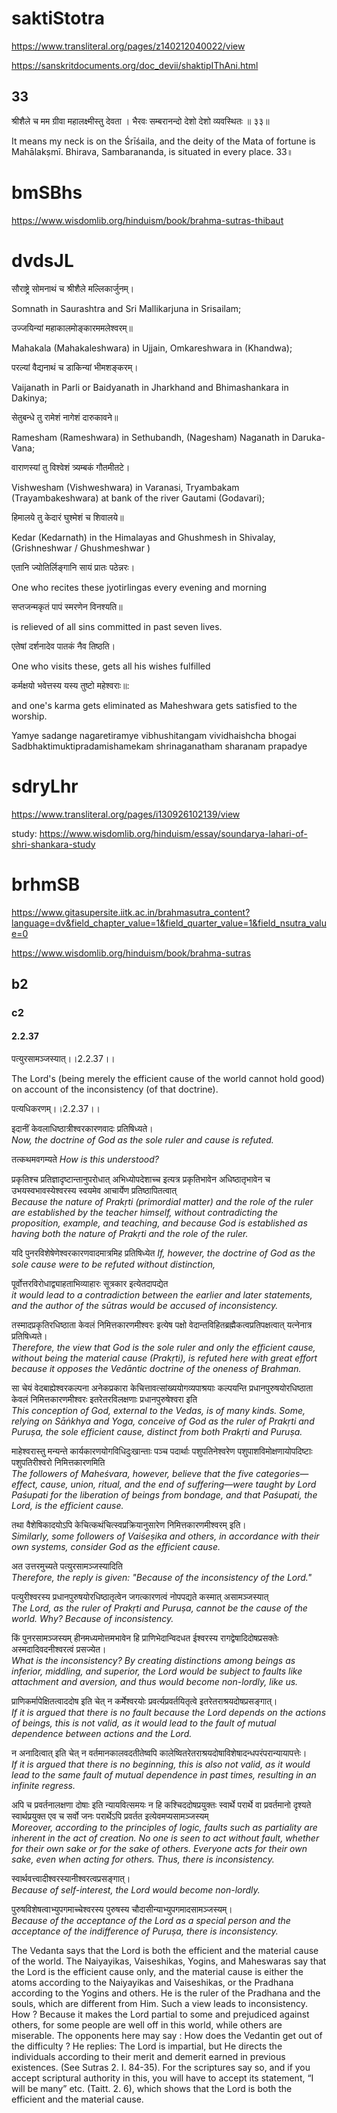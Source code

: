 
# saktiStotra
https://www.transliteral.org/pages/z140212040022/view

https://sanskritdocuments.org/doc_devii/shaktipIThAni.html
## 33
श्रीशैले च मम ग्रीवा महालक्ष्मीस्तु देवता ।
भैरवः सम्बरानन्दो देशो देशो व्यवस्थितः ॥ ३३॥

It means my neck is on the Śrīśaila, and the deity of the Mata of fortune is Mahālakṣmī.
Bhirava, Sambarananda, is situated in every place. 33॥

# bmSBhs
https://www.wisdomlib.org/hinduism/book/brahma-sutras-thibaut

# dvdsJL

सौराष्ट्रे सोमनाथं च श्रीशैले मल्लिकार्जुनम्।	

Somnath in Saurashtra and Sri Mallikarjuna in Srisailam;

उज्जयिन्यां महाकालमोङ्कारममलेश्वरम्॥	
	
Mahakala (Mahakaleshwara) in Ujjain, Omkareshwara in (Khandwa);

परल्यां वैद्यनाथं च डाकिन्यां भीमशङ्करम्।	

Vaijanath in Parli or Baidyanath in Jharkhand and Bhimashankara in Dakinya;

सेतुबन्धे तु रामेशं नागेशं दारुकावने॥	
	
Ramesham (Rameshwara) in Sethubandh, (Nagesham) Naganath in Daruka-Vana;

वाराणस्यां तु विश्वेशं त्र्यम्बकं गौतमीतटे।	

Vishwesham (Vishweshwara) in Varanasi, Tryambakam (Trayambakeshwara) at bank of the river Gautami (Godavari);

हिमालये तु केदारं घुश्मेशं च शिवालये॥	
	
Kedar (Kedarnath) in the Himalayas and Ghushmesh in Shivalay, (Grishneshwar / Ghushmeshwar )

एतानि ज्योतिर्लिङ्गानि सायं प्रातः पठेन्नरः।	

One who recites these jyotirlingas every evening and morning

सप्तजन्मकृतं पापं स्मरणेन विनश्यति॥	

is relieved of all sins committed in past seven lives.

एतेषां दर्शनादेव पातकं नैव तिष्ठति।	

One who visits these, gets all his wishes fulfilled

कर्मक्षयो भवेत्तस्य यस्य तुष्टो महेश्वराः॥:	

and one's karma gets eliminated as Maheshwara gets satisfied to the worship.

Yamye sadange nagaretiramye vibhushitangam vividhaishcha bhogai Sadbhaktimuktipradamishamekam shrinaganatham sharanam prapadye

# sdryLhr
https://www.transliteral.org/pages/i130926102139/view

study: 
https://www.wisdomlib.org/hinduism/essay/soundarya-lahari-of-shri-shankara-study

# brhmSB
https://www.gitasupersite.iitk.ac.in/brahmasutra_content?language=dv&field_chapter_value=1&field_quarter_value=1&field_nsutra_value=0

https://www.wisdomlib.org/hinduism/book/brahma-sutras
## b2
### c2
#### 2.2.37
पत्युरसामञ्जस्यात्।।2.2.37।।

The Lord's (being merely the efficient cause of the world cannot hold good) on account of the inconsistency (of that doctrine).

पत्यधिकरणम्।।2.2.37।।

इदानीं केवलाधिष्ठात्रीश्वरकारणवादः प्रतिषिध्यते।  
*Now, the doctrine of God as the sole ruler and cause is refuted.*

तत्कथमवगम्यते 
*How is this understood?*

प्रकृतिश्च प्रतिज्ञादृष्टान्तानुपरोधात् अभिध्योपदेशाच्च इत्यत्र प्रकृतिभावेन अधिष्ठातृभावेन च उभयस्वभावस्येश्वरस्य स्वयमेव आचार्येण प्रतिष्ठापितत्वात्  
*Because the nature of Prakṛti (primordial matter) and the role of the ruler are established by the teacher himself, without contradicting the proposition, example, and teaching, and because God is established as having both the nature of Prakṛti and the role of the ruler.*

यदि पुनरविशेषेणेश्वरकारणवादमात्रमिह प्रतिषिध्येत 
*If, however, the doctrine of God as the sole cause were to be refuted without distinction,*

पूर्वोत्तरविरोधाद्व्याहताभिव्याहारः सूत्रकार इत्येतदापद्येत  
*it would lead to a contradiction between the earlier and later statements, and the author of the sūtras would be accused of inconsistency.*

तस्मादप्रकृतिरधिष्ठाता केवलं निमित्तकारणमीश्वरः इत्येष पक्षो वेदान्तविहितब्रह्मैकत्वप्रतिपक्षत्वात् यत्नेनात्र प्रतिषिध्यते।  
*Therefore, the view that God is the sole ruler and only the efficient cause, without being the material cause (Prakṛti), is refuted here with great effort because it opposes the Vedāntic doctrine of the oneness of Brahman.*

सा चेयं वेदबाह्येश्वरकल्पना अनेकप्रकारा केचित्तावत्सांख्ययोगव्यपाश्रयाः कल्पयन्ति प्रधानपुरुषयोरधिष्ठाता केवलं निमित्तकारणमीश्वरः इतरेतरविलक्षणाः प्रधानपुरुषेश्वरा इति  
*This conception of God, external to the Vedas, is of many kinds. Some, relying on Sāṅkhya and Yoga, conceive of God as the ruler of Prakṛti and Puruṣa, the sole efficient cause, distinct from both Prakṛti and Puruṣa.*

माहेश्वरास्तु मन्यन्ते कार्यकारणयोगविधिदुःखान्ताः पञ्च पदार्थाः पशुपतिनेश्वरेण पशुपाशविमोक्षणायोपदिष्टाः पशुपतिरीश्वरो निमित्तकारणमिति  
*The followers of Maheśvara, however, believe that the five categories—effect, cause, union, ritual, and the end of suffering—were taught by Lord Paśupati for the liberation of beings from bondage, and that Paśupati, the Lord, is the efficient cause.*

तथा वैशेषिकादयोऽपि केचित्कथंचित्स्वप्रक्रियानुसारेण निमित्तकारणमीश्वरम् इति।  
*Similarly, some followers of Vaiśeṣika and others, in accordance with their own systems, consider God as the efficient cause.*

अत उत्तरमुच्यते पत्युरसामञ्जस्यादिति  
*Therefore, the reply is given: "Because of the inconsistency of the Lord."*

पत्युरीश्वरस्य प्रधानपुरुषयोरधिष्ठातृत्वेन जगत्कारणत्वं नोपपद्यते कस्मात् असामञ्जस्यात्  
*The Lord, as the ruler of Prakṛti and Puruṣa, cannot be the cause of the world. Why? Because of inconsistency.*

किं पुनरसामञ्जस्यम् हीनमध्यमोत्तमभावेन हि प्राणिभेदान्विदधत ईश्वरस्य रागद्वेषादिदोषप्रसक्तेः अस्मदादिवदनीश्वरत्वं प्रसज्येत।  
*What is the inconsistency? By creating distinctions among beings as inferior, middling, and superior, the Lord would be subject to faults like attachment and aversion, and thus would become non-lordly, like us.*

प्राणिकर्मापेक्षितत्वाददोष इति चेत् न कर्मेश्वरयोः प्रवर्त्यप्रवर्तयितृत्वे इतरेतराश्रयदोषप्रसङ्गात्।  
*If it is argued that there is no fault because the Lord depends on the actions of beings, this is not valid, as it would lead to the fault of mutual dependence between actions and the Lord.*

न अनादित्वात् इति चेत् न वर्तमानकालवदतीतेष्वपि कालेष्वितरेतराश्रयदोषाविशेषादन्धपरंपरान्यायापत्तेः।  
*If it is argued that there is no beginning, this is also not valid, as it would lead to the same fault of mutual dependence in past times, resulting in an infinite regress.*

अपि च प्रवर्तनालक्षणा दोषाः इति न्यायवित्समयः न हि कश्चिददोषप्रयुक्तः स्वार्थे परार्थे वा प्रवर्तमानो दृश्यते स्वार्थप्रयुक्त एव च सर्वो जनः परार्थेऽपि प्रवर्तत इत्येवमप्यसामञ्जस्यम्  
*Moreover, according to the principles of logic, faults such as partiality are inherent in the act of creation. No one is seen to act without fault, whether for their own sake or for the sake of others. Everyone acts for their own sake, even when acting for others. Thus, there is inconsistency.*

स्वार्थवत्त्वादीश्वरस्यानीश्वरत्वप्रसङ्गात्।  
*Because of self-interest, the Lord would become non-lordly.*

पुरुषविशेषत्वाभ्युपगमाच्चेश्वरस्य पुरुषस्य चौदासीन्याभ्युपगमादसामञ्जस्यम्।  
*Because of the acceptance of the Lord as a special person and the acceptance of the indifference of Puruṣa, there is inconsistency.*

The Vedanta says that the Lord is both the efficient and the material cause of the world. The Naiyayikas, Vaiseshikas, Yogins, and Maheswaras say that the Lord is the efficient cause only, and the material cause is either the atoms according to the Naiyayikas and Vaiseshikas, or the Pradhana according to the Yogins and others. He is the ruler of the Pradhana and the souls, which are different from Him. Such a view leads to inconsistency. How ? Because it makes the Lord partial to some and prejudiced against others, for some people are well off in this world, while others are miserable. The opponents here may say : How does the Vedantin get out of the difficulty ? He replies: The Lord is impartial, but He directs the individuals according to their merit and demerit earned in previous existences. (See Sutras 2. I. 84-35). For the scriptures say so, and if you accept scriptural authority in this, you will have to accept its statement, “I will be many” etc. (Taitt. 2. 6), which shows that the Lord is both the efficient and the material cause.